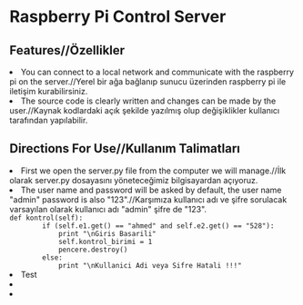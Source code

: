 <h1>
  Raspberry Pi Control Server
  </h1>

<h2>
  Features//Özellikler
  </h2>  
  
<p>
  <li>You can connect to a local network and communicate with the raspberry pi on the server.//Yerel bir ağa bağlanıp sunucu üzerinden raspberry pi ile iletişim kurabilirsiniz.
  </li>
  <li>The source code is clearly written and changes can be made by the user.//Kaynak kodlardaki açık şekilde yazılmış olup değişiklikler kullanıcı tarafından yapılabilir.
  </li>
  </p>
<h2>
Directions For Use//Kullanım Talimatları
</h2>
<p>
  <li>First we open the server.py file from the computer we will manage.//İlk olarak server.py dosayasını yöneteceğimiz bilgisayardan açıyoruz.</li>
  <li>The user name and password will be asked by default, the user name "admin" password is also "123".//Karşımıza kullanıcı adı ve şifre sorulacak varsayılan olarak kullanıcı adı "admin" şifre de "123". </li>
  <code>def kontrol(self):
        if (self.e1.get() == "ahmed" and self.e2.get() == "528"):  
            print "\nGiris Basarili"
            self.kontrol_birimi = 1
            pencere.destroy()
        else:
            print "\nKullanici Adi veya Sifre Hatali !!!"</code>
  <li>Test</li>
  <li></li>
  <li></li>
</p>
